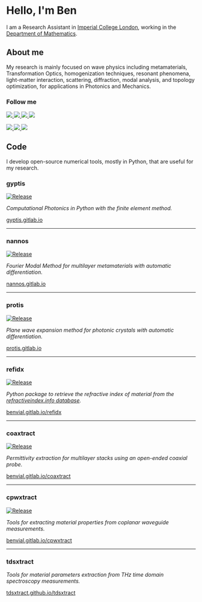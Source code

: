 # Hello, I'm Ben

I am a Research Assistant in [Imperial College London](https://www.imperial.ac.uk), working in the [Department of Mathematics](https://www.imperial.ac.uk/mathematics/).

## About me

My research is mainly focused on wave physics including metamaterials, Transformation Optics, homogenization techniques, resonant phenomena, light-matter interaction, scattering, diffraction, modal analysis, and topology optimization, for applications in Photonics and Mechanics.

### Follow me


<a target="_blank" href="https://bvial.info">
<img src="https://img.shields.io/static/v1?label=&message=website&color=d05a65&style=for-the-badge&logo=TorBrowser&labelColor=555555&?logoColor=white">
</a>
<a target="_blank" href="https://www.linkedin.com/in/benjamin-vial-701018b9">
<img src="https://img.shields.io/static/v1?label=&message=linkedin&color=0A66C2&style=for-the-badge&logo=linkedin&labelColor=555555&logoColor=white">
</a>
<a target="_blank" href="https://gitlab.com/benvial">
<img src="https://img.shields.io/static/v1?label=&message=gitlab&color=FCA121&style=for-the-badge&logo=gitlab&labelColor=555555&?logoColor=white">
</a>
<a target="_blank" href="https://github.com/benvial">
<img src="https://img.shields.io/static/v1?label=&message=github&color=2088FF&style=for-the-badge&logo=github&labelColor=555555&logoColor=white">
</a>
<p></p>
<a target="_blank" href="https://www.researchgate.net/profile/Benjamin-Vial">
<img src="https://img.shields.io/static/v1?label=&message=researchgate&color=00CCBB&style=for-the-badge&logo=researchgate&labelColor=555555&logoColor=white">
</a>
<a target="_blank" href="https://scholar.google.co.uk/citations?user=2Z7zJqYAAAAJ">
<img src="https://img.shields.io/static/v1?label=&message=google scholar&color=4285F4&style=for-the-badge&logo=googlescholar&labelColor=555555&logoColor=white">
</a>
<a target="_blank" href="https://arxiv.org/search/physics?searchtype=author&query=Vial%2C+B">
<img src="https://img.shields.io/static/v1?label=&message=arXiv&color=B31B1B&style=for-the-badge&logo=arXiv&labelColor=555555&logoColor=white">
</a>



## Code


I develop open-source numerical tools, mostly in Python, that are useful for my research.



### gyptis

<a class="reference external image-reference" href="https://gitlab.com/gyptis/gyptis/-/releases" target="_blank"><img alt="Release" src="https://img.shields.io/endpoint?url=https://gitlab.com/gyptis/gyptis/-/jobs/artifacts/master/raw/logobadge.json?job=badge"></a>


*Computational Photonics in Python with the finite element method.*

[gyptis.gitlab.io](https://gyptis.gitlab.io)


--------------------

### nannos

<a class="reference external image-reference" href="https://gitlab.com/nannos/nannos/-/releases" target="_blank"><img alt="Release" src="https://img.shields.io/endpoint?url=https://gitlab.com/nannos/nannos/-/jobs/artifacts/master/raw/logobadge.json?job=badge"></a>



*Fourier Modal Method for multilayer metamaterials with automatic differentiation.*

[nannos.gitlab.io](https://nannos.gitlab.io)



--------------------

### protis

<a class="reference external image-reference" href="https://gitlab.com/protis/protis/-/releases" target="_blank"><img alt="Release" src="https://img.shields.io/endpoint?url=https://gitlab.com/protis/protis/-/jobs/artifacts/main/raw/logobadge.json?job=badge"></a>



*Plane wave expansion method for photonic crystals with automatic differentiation.*

[protis.gitlab.io](https://protis.gitlab.io)



--------------------

### refidx

<a class="reference external image-reference" href="https://gitlab.com/benvial/refidx/-/releases" target="_blank"><img alt="Release" src="https://img.shields.io/endpoint?url=https://gitlab.com/benvial/refidx/-/jobs/artifacts/main/raw/logobadge.json?job=badge&labelColor=8f8f8f"></a>



*Python package to retrieve the refractive index of material from  the [refractiveindex.info database](https://refractiveindex.info).*

[benvial.gitlab.io/refidx](https://benvial.gitlab.io/refidx)

--------------------

### coaxtract

<a class="reference external image-reference" href="https://gitlab.com/benvial/coaxtract/-/releases" target="_blank"><img alt="Release" src="https://img.shields.io/endpoint?url=https://gitlab.com/benvial/coaxtract/-/jobs/artifacts/main/raw/logobadge.json?job=badge"></a>



*Permittivity extraction for multilayer stacks using an open-ended coaxial probe.*

[benvial.gitlab.io/coaxtract](https://benvial.gitlab.io/coaxtract)

--------------------

### cpwxtract

<a class="reference external image-reference" href="https://gitlab.com/benvial/cpwxtract/-/releases" target="_blank"><img alt="Release" src="https://img.shields.io/endpoint?url=https://gitlab.com/benvial/cpwxtract/-/jobs/artifacts/main/raw/logobadge.json?job=badge"></a>



*Tools for extracting material properties from coplanar waveguide measurements.*

[benvial.gitlab.io/cpwxtract](https://benvial.gitlab.io/cpwxtract)



--------------------

### tdsxtract

*Tools for material parameters extraction from THz time domain spectroscopy measurements.*

[tdsxtract.github.io/tdsxtract](https://tdsxtract.github.io/tdsxtract)
